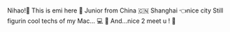 Nihao!👋 This is emi here 👀
Junior from China 🇨🇳 Shanghai 👈nice city
Still figurin cool techs of my Mac... 💻 🌟
And...nice 2 meet u ! 🤝

<!---
emidabest/emidabest is a ✨ special ✨ repository because its `README.md` (this file) appears on your GitHub profile.
You can click the Preview link to take a look at your changes.
--->
